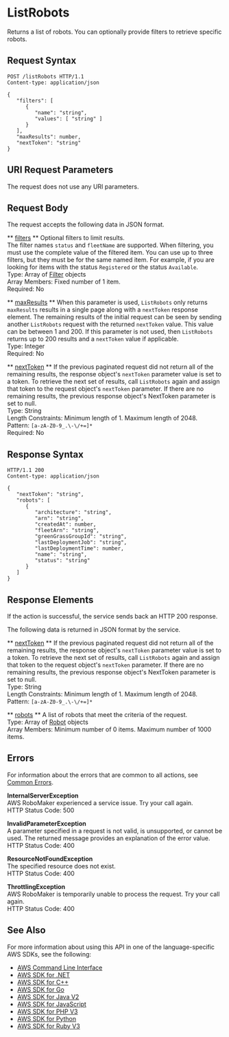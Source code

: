 # ListRobots<a name="API_ListRobots"></a>

Returns a list of robots\. You can optionally provide filters to retrieve specific robots\.

## Request Syntax<a name="API_ListRobots_RequestSyntax"></a>

```
POST /listRobots HTTP/1.1
Content-type: application/json

{
   "filters": [ 
      { 
         "name": "string",
         "values": [ "string" ]
      }
   ],
   "maxResults": number,
   "nextToken": "string"
}
```

## URI Request Parameters<a name="API_ListRobots_RequestParameters"></a>

The request does not use any URI parameters\.

## Request Body<a name="API_ListRobots_RequestBody"></a>

The request accepts the following data in JSON format\.

 ** [filters](#API_ListRobots_RequestSyntax) **   <a name="robomaker-ListRobots-request-filters"></a>
Optional filters to limit results\.  
The filter names `status` and `fleetName` are supported\. When filtering, you must use the complete value of the filtered item\. You can use up to three filters, but they must be for the same named item\. For example, if you are looking for items with the status `Registered` or the status `Available`\.  
Type: Array of [Filter](API_Filter.md) objects  
Array Members: Fixed number of 1 item\.  
Required: No

 ** [maxResults](#API_ListRobots_RequestSyntax) **   <a name="robomaker-ListRobots-request-maxResults"></a>
When this parameter is used, `ListRobots` only returns `maxResults` results in a single page along with a `nextToken` response element\. The remaining results of the initial request can be seen by sending another `ListRobots` request with the returned `nextToken` value\. This value can be between 1 and 200\. If this parameter is not used, then `ListRobots` returns up to 200 results and a `nextToken` value if applicable\.   
Type: Integer  
Required: No

 ** [nextToken](#API_ListRobots_RequestSyntax) **   <a name="robomaker-ListRobots-request-nextToken"></a>
If the previous paginated request did not return all of the remaining results, the response object's `nextToken` parameter value is set to a token\. To retrieve the next set of results, call `ListRobots` again and assign that token to the request object's `nextToken` parameter\. If there are no remaining results, the previous response object's NextToken parameter is set to null\.   
Type: String  
Length Constraints: Minimum length of 1\. Maximum length of 2048\.  
Pattern: `[a-zA-Z0-9_.\-\/+=]*`   
Required: No

## Response Syntax<a name="API_ListRobots_ResponseSyntax"></a>

```
HTTP/1.1 200
Content-type: application/json

{
   "nextToken": "string",
   "robots": [ 
      { 
         "architecture": "string",
         "arn": "string",
         "createdAt": number,
         "fleetArn": "string",
         "greenGrassGroupId": "string",
         "lastDeploymentJob": "string",
         "lastDeploymentTime": number,
         "name": "string",
         "status": "string"
      }
   ]
}
```

## Response Elements<a name="API_ListRobots_ResponseElements"></a>

If the action is successful, the service sends back an HTTP 200 response\.

The following data is returned in JSON format by the service\.

 ** [nextToken](#API_ListRobots_ResponseSyntax) **   <a name="robomaker-ListRobots-response-nextToken"></a>
If the previous paginated request did not return all of the remaining results, the response object's `nextToken` parameter value is set to a token\. To retrieve the next set of results, call `ListRobots` again and assign that token to the request object's `nextToken` parameter\. If there are no remaining results, the previous response object's NextToken parameter is set to null\.   
Type: String  
Length Constraints: Minimum length of 1\. Maximum length of 2048\.  
Pattern: `[a-zA-Z0-9_.\-\/+=]*` 

 ** [robots](#API_ListRobots_ResponseSyntax) **   <a name="robomaker-ListRobots-response-robots"></a>
A list of robots that meet the criteria of the request\.  
Type: Array of [Robot](API_Robot.md) objects  
Array Members: Minimum number of 0 items\. Maximum number of 1000 items\.

## Errors<a name="API_ListRobots_Errors"></a>

For information about the errors that are common to all actions, see [Common Errors](CommonErrors.md)\.

 **InternalServerException**   
AWS RoboMaker experienced a service issue\. Try your call again\.  
HTTP Status Code: 500

 **InvalidParameterException**   
A parameter specified in a request is not valid, is unsupported, or cannot be used\. The returned message provides an explanation of the error value\.  
HTTP Status Code: 400

 **ResourceNotFoundException**   
The specified resource does not exist\.  
HTTP Status Code: 400

 **ThrottlingException**   
AWS RoboMaker is temporarily unable to process the request\. Try your call again\.  
HTTP Status Code: 400

## See Also<a name="API_ListRobots_SeeAlso"></a>

For more information about using this API in one of the language\-specific AWS SDKs, see the following:
+  [AWS Command Line Interface](https://docs.aws.amazon.com/goto/aws-cli/robomaker-2018-06-29/ListRobots) 
+  [AWS SDK for \.NET](https://docs.aws.amazon.com/goto/DotNetSDKV3/robomaker-2018-06-29/ListRobots) 
+  [AWS SDK for C\+\+](https://docs.aws.amazon.com/goto/SdkForCpp/robomaker-2018-06-29/ListRobots) 
+  [AWS SDK for Go](https://docs.aws.amazon.com/goto/SdkForGoV1/robomaker-2018-06-29/ListRobots) 
+  [AWS SDK for Java V2](https://docs.aws.amazon.com/goto/SdkForJavaV2/robomaker-2018-06-29/ListRobots) 
+  [AWS SDK for JavaScript](https://docs.aws.amazon.com/goto/AWSJavaScriptSDK/robomaker-2018-06-29/ListRobots) 
+  [AWS SDK for PHP V3](https://docs.aws.amazon.com/goto/SdkForPHPV3/robomaker-2018-06-29/ListRobots) 
+  [AWS SDK for Python](https://docs.aws.amazon.com/goto/boto3/robomaker-2018-06-29/ListRobots) 
+  [AWS SDK for Ruby V3](https://docs.aws.amazon.com/goto/SdkForRubyV3/robomaker-2018-06-29/ListRobots) 